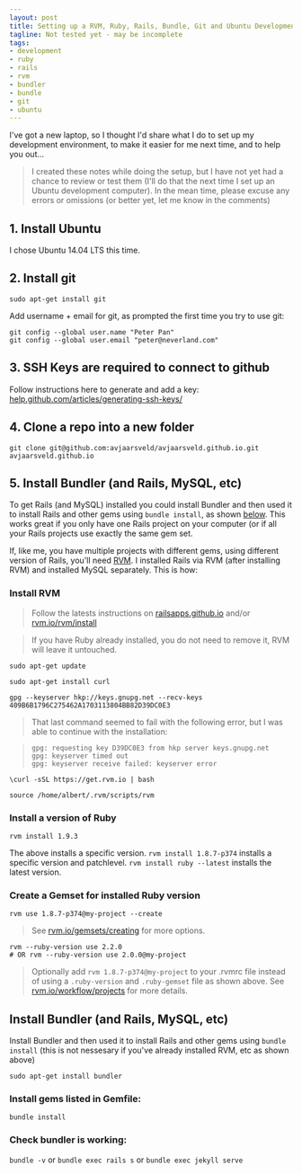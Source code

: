 ```yaml
---
layout: post
title: Setting up a RVM, Ruby, Rails, Bundle, Git and Ubuntu Development Environment
tagline: Not tested yet - may be incomplete
tags:
- development
- ruby
- rails
- rvm
- bundler
- bundle
- git
- ubuntu
---
```


I've got a new laptop, so I thought I'd share what I do to set up my development
environment, to make it easier for me next time, and to help you out...

> I created these notes while doing the setup, but I have not yet had a chance to review or test
> them (I'll do that the next time I set up an Ubuntu development computer). In the mean time,
> please excuse any errors or omissions (or better yet, let me know in the comments)

## 1. Install Ubuntu

I chose Ubuntu 14.04 LTS this time.

## 2. Install git

```
sudo apt-get install git
```

Add username + email for git, as prompted the first time you try to use git:

```
git config --global user.name "Peter Pan"
git config --global user.email "peter@neverland.com"
```

## 3. SSH Keys are required to connect to github

Follow instructions here to generate and add a key: [help.github.com/articles/generating-ssh-keys/](https://help.github.com/articles/generating-ssh-keys/)

## 4. Clone a repo into a new folder

```
git clone git@github.com:avjaarsveld/avjaarsveld.github.io.git avjaarsveld.github.io
```

## 5. Install Bundler (and Rails, MySQL, etc)

To get Rails (and MySQL) installed you could install Bundler and then used it to install Rails and
other gems using `bundle install`, as shown [below](#no-rvm). This works great if you only have one Rails
project on your computer (or if all your Rails projects use exactly the same gem set.

If, like me, you have multiple projects with different gems, using different version of Rails,
you'll need [RVM](https://rvm.io/). I installed Rails via RVM (after installing RVM) and installed
MySQL separately. This is how:

### Install RVM

> Follow the latests instructions on
> [railsapps.github.io](http://railsapps.github.io/installrubyonrails-ubuntu.html)
> and/or [rvm.io/rvm/install](https://rvm.io/rvm/install)

> If you have Ruby already installed, you do not need to remove it, RVM will leave it untouched.

```
sudo apt-get update
```

```
sudo apt-get install curl
```

```
gpg --keyserver hkp://keys.gnupg.net --recv-keys 409B6B1796C275462A1703113804BB82D39DC0E3
```

> That last command seemed to fail with the following error, but I was able to continue with the
> installation:

> ```
> gpg: requesting key D39DC0E3 from hkp server keys.gnupg.net
> gpg: keyserver timed out
> gpg: keyserver receive failed: keyserver error
> ```

```
\curl -sSL https://get.rvm.io | bash
```

```
source /home/albert/.rvm/scripts/rvm
```

### Install a version of Ruby

```
rvm install 1.9.3
```

The above installs a specific version. `rvm install 1.8.7-p374` installs a specific version and
patchlevel. `rvm install ruby --latest` installs the latest version.

### Create a Gemset for installed Ruby version

```
rvm use 1.8.7-p374@my-project --create
```

> See [rvm.io/gemsets/creating](https://rvm.io/gemsets/creating) for more options.

```
rvm --ruby-version use 2.2.0
# OR rvm --ruby-version use 2.0.0@my-project
```

> Optionally add `rvm 1.8.7-p374@my-project` to your .rvmrc file instead of using a `.ruby-version`
> and `.ruby-gemset` file as shown above. See
> [rvm.io/workflow/projects](https://rvm.io/workflow/projects) for more details.

## Install Bundler  (and Rails, MySQL, etc)<a name="no-rvm"></a>

Install Bundler and then used it to install Rails and other gems using `bundle install` (this is
not nessesary if you've already installed RVM, etc as shown above)

```
sudo apt-get install bundler
```

### Install gems listed in Gemfile:

```
bundle install
```

### Check bundler is working:

`bundle -v` or `bundle exec rails s` or `bundle exec jekyll serve`
